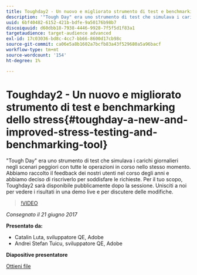 ```yaml
---
title: Toughday2 - Un nuovo e migliorato strumento di test e benchmarking dello stress
description: '"Tough Day" era uno strumento di test che simulava i carichi giornalieri negli scenari peggiori con tutte le operazioni in corso nello stesso momento. Abbiamo raccolto il feedback dei nostri utenti nel corso degli anni e abbiamo deciso di riscriverlo per soddisfare le richieste.'
uuid: 6bf40482-6152-421b-bdfe-9a50176b98b7
discoiquuid: d60dbb18-7938-4446-9928-7f5f5d1f83a1
targetaudience: target-audience advanced
exl-id: 17c03036-bd8c-4cc7-bb66-8600d17cb98c
source-git-commit: ca06e5a8b1602a7bcfb83a43f529680a5a96bacf
workflow-type: tm+mt
source-wordcount: '154'
ht-degree: 1%

---
```


# Toughday2 - Un nuovo e migliorato strumento di test e benchmarking dello stress{#toughday-a-new-and-improved-stress-testing-and-benchmarking-tool}

&quot;Tough Day&quot; era uno strumento di test che simulava i carichi giornalieri negli scenari peggiori con tutte le operazioni in corso nello stesso momento. Abbiamo raccolto il feedback dei nostri utenti nel corso degli anni e abbiamo deciso di riscriverlo per soddisfare le richieste. Per il tuo scopo, Toughday2 sarà disponibile pubblicamente dopo la sessione. Unisciti a noi per vedere i risultati in una demo live e per discutere delle modifiche.

>[!VIDEO](https://video.tv.adobe.com/v/18935/?quality=9)

*Consegnato il 21 giugno 2017*

**Presentato da:**

* Catalin Luta, sviluppatore QE, Adobe
* Andrei Stefan Tuicu, sviluppatore QE, Adobe

**Diapositive presentatore**

[Ottieni file](assets/aem-gems-toughday2.pdf)
<!--
[Get back to the Overview](https://helpx.adobe.com/experience-manager/kt/eseminars/gems/aem-index.html)
-->
